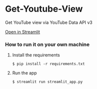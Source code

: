 # Get-Youtube-View
Get YouTube view via YouTube Data API v3

[Open in Streamlit](https://get-youtube-view-jk7xg3ztxrzzgr8jnkbaa7.streamlit.app/)

### How to run it on your own machine

1. Install the requirements

   ```
   $ pip install -r requirements.txt
   ```

2. Run the app

   ```
   $ streamlit run streamlit_app.py
   ```
